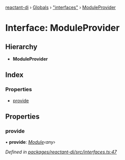 [reactant-di](../README.md) › [Globals](../globals.md) › ["interfaces"](../modules/_interfaces_.md) › [ModuleProvider](_interfaces_.moduleprovider.md)

# Interface: ModuleProvider

## Hierarchy

* **ModuleProvider**

## Index

### Properties

* [provide](_interfaces_.moduleprovider.md#provide)

## Properties

###  provide

• **provide**: *[Module](_interfaces_.module.md)‹any›*

*Defined in [packages/reactant-di/src/interfaces.ts:47](https://github.com/unadlib/reactant/blob/156662c/packages/reactant-di/src/interfaces.ts#L47)*
